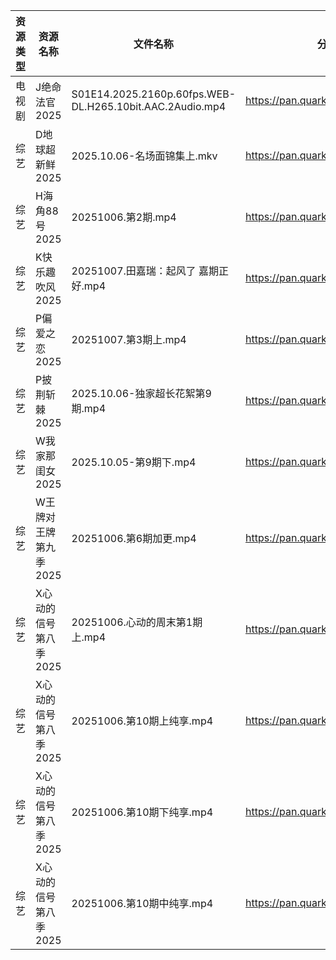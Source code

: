 | 资源类型 | 资源名称          | 文件名称                                                     | 分享链接                                | 更新时间                |
| ---- | ------------- | -------------------------------------------------------- | ----------------------------------- | ------------------- |
| 电视剧  | J绝命法官2025     | S01E14.2025.2160p.60fps.WEB-DL.H265.10bit.AAC.2Audio.mp4 | https://pan.quark.cn/s/50b666fcfcd1 | 2025-10-07 12:28:47 |
| 综艺   | D地球超新鲜2025    | 2025.10.06-名场面锦集上.mkv                                    | https://pan.quark.cn/s/6d9ff5b2efaa | 2025-10-07 12:36:29 |
| 综艺   | H海角88号2025    | 20251006.第2期.mp4                                         | https://pan.quark.cn/s/6a6312f9dbbc | 2025-10-07 12:37:32 |
| 综艺   | K快乐趣吹风2025    | 20251007.田嘉瑞：起风了 嘉期正好.mp4                                | https://pan.quark.cn/s/2e73ee655d53 | 2025-10-07 12:38:14 |
| 综艺   | P偏爱之恋2025     | 20251007.第3期上.mp4                                        | https://pan.quark.cn/s/2023e0def11e | 2025-10-07 12:38:55 |
| 综艺   | P披荆斩棘2025     | 2025.10.06-独家超长花絮第9期.mp4                                 | https://pan.quark.cn/s/9ae1eb01008d | 2025-10-07 12:39:09 |
| 综艺   | W我家那闺女2025    | 2025.10.05-第9期下.mp4                                      | https://pan.quark.cn/s/382e9ca0c203 | 2025-10-07 12:40:31 |
| 综艺   | W王牌对王牌第九季2025 | 20251006.第6期加更.mp4                                       | https://pan.quark.cn/s/b5f4a2ecde94 | 2025-10-07 12:40:44 |
| 综艺   | X心动的信号第八季2025 | 20251006.心动的周末第1期上.mp4                                   | https://pan.quark.cn/s/2ed22d9e58e2 | 2025-10-07 12:41:23 |
| 综艺   | X心动的信号第八季2025 | 20251006.第10期上纯享.mp4                                     | https://pan.quark.cn/s/2ed22d9e58e2 | 2025-10-07 12:41:31 |
| 综艺   | X心动的信号第八季2025 | 20251006.第10期下纯享.mp4                                     | https://pan.quark.cn/s/2ed22d9e58e2 | 2025-10-07 12:41:27 |
| 综艺   | X心动的信号第八季2025 | 20251006.第10期中纯享.mp4                                     | https://pan.quark.cn/s/2ed22d9e58e2 | 2025-10-07 12:41:20 |
